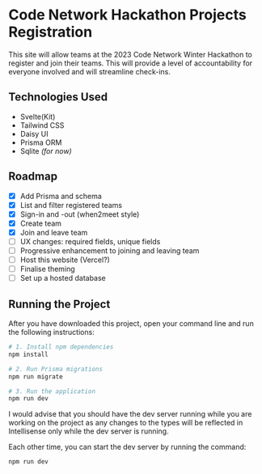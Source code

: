 # Code Network Hackathon Projects Registration

This site will allow teams at the 2023 Code Network Winter Hackathon to register and join their teams. This will provide a level of accountability for everyone involved and will streamline check-ins.

## Technologies Used

- Svelte(Kit)
- Tailwind CSS
- Daisy UI
- Prisma ORM
- Sqlite *(for now)*

## Roadmap
- [x] Add Prisma and schema
- [x] List and filter registered teams
- [x] Sign-in and -out (when2meet style)
- [x] Create team
- [x] Join and leave team
- [ ] UX changes: required fields, unique fields
- [ ] Progressive enhancement to joining and leaving team
- [ ] Host this website (Vercel?)
- [ ] Finalise theming
- [ ] Set up a hosted database

## Running the Project

After you have downloaded this project, open your command line and run the following instructions:

```bash
# 1. Install npm dependencies
npm install

# 2. Run Prisma migrations
npm run migrate

# 3. Run the application
npm run dev
```

I would advise that you should have the dev server running while you are working on the project as any changes to the types will be reflected in Intellisense only while the dev server is running.

Each other time, you can start the dev server by running the command:

```bash
npm run dev
```

